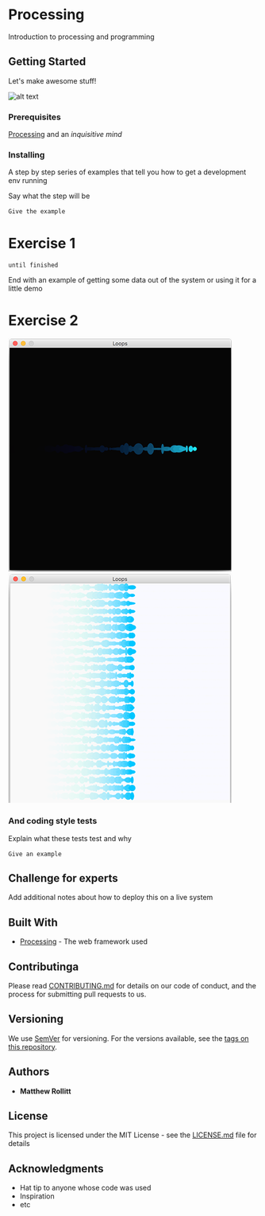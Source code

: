 # Processing

Introduction to processing and programming

## Getting Started

Let's make awesome stuff! 

![alt text](https://www.raspberrypi.org/app/uploads/2017/04/002_presSeries.jpg)

### Prerequisites

[Processing](https://processing.org/) and an *inquisitive mind*


### Installing

A step by step series of examples that tell you how to get a development env running

Say what the step will be

```
Give the example
```

# Exercise 1 

```
until finished
```

End with an example of getting some data out of the system or using it for a little demo

# Exercise 2

![alt text](/Exercises/Images/exercise2.png)![alt text](/Exercises/Images/exercise2goal.png)

### And coding style tests

Explain what these tests test and why

```
Give an example
```

## Challenge for experts 

Add additional notes about how to deploy this on a live system

## Built With

* [Processing](https://processing.org/) - The web framework used

## Contributinga

Please read [CONTRIBUTING.md](https://gist.github.com/PurpleBooth/b24679402957c63ec426) for details on our code of conduct, and the process for submitting pull requests to us.

## Versioning

We use [SemVer](http://semver.org/) for versioning. For the versions available, see the [tags on this repository](https://github.com/your/project/tags). 

## Authors

* **Matthew Rollitt**

## License

This project is licensed under the MIT License - see the [LICENSE.md](LICENSE.md) file for details

## Acknowledgments

* Hat tip to anyone whose code was used
* Inspiration
* etc

